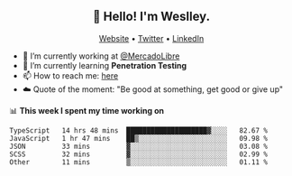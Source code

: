 <h2 align="center">👋 Hello! I'm Weslley.</h2>
<p align="center">
  <a href="http://weslleyneri.com.br">Website</a> •
  <a href="https://twitter.com/Weslley_Neri">Twitter</a> •
  <a href="https://www.linkedin.com/in/weslley-neri-3658908b">LinkedIn</a>
</p>


- 🔭 I’m currently working at [@MercadoLibre](https://github.com/mercadolibre)
- 🌱 I’m currently learning **Penetration Testing**
- 📫 How to reach me: [here](mailto:weslley39@gmail.com)
- ☁️ Quote of the moment: "Be good at something, get good or give up"

📊 **This week I spent my time working on**
<!--START_SECTION:waka-->
```text
TypeScript   14 hrs 48 mins  ████████████████████▓░░░░   82.67 % 
JavaScript   1 hr 47 mins    ██▒░░░░░░░░░░░░░░░░░░░░░░   09.98 % 
JSON         33 mins         ▓░░░░░░░░░░░░░░░░░░░░░░░░   03.08 % 
SCSS         32 mins         ▓░░░░░░░░░░░░░░░░░░░░░░░░   02.99 % 
Other        11 mins         ▒░░░░░░░░░░░░░░░░░░░░░░░░   01.11 % 
```
<!--END_SECTION:waka-->

<!-- Inspired by https://github.com/gruselhaus/gruselhaus -->